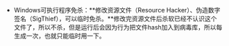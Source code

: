 - Windows可执行程序免杀：**修改资源文件（Resource Hacker）、伪造数字签名（SigThief），可以临时免杀。**修改完资源文件后杀软已经不认识这个文件了，所以不杀，但是运行后会因为行为把文件hash加入到病毒库，所以每生成一次，也就只能临时用一下。


